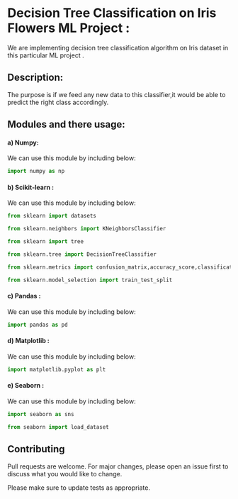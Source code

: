 # Decision Tree Classification on Iris Flowers ML Project :

We are implementing decision tree classification algorithm on Iris dataset in this particular ML project .

## Description:

The purpose is if we feed any new data to this classifier,it would be able to predict the right class accordingly.

## Modules and there usage:

#### a) Numpy:

We can use this module by including below:

```python
import numpy as np
```

#### b) Scikit-learn :

We can use this module by including below:

```python
from sklearn import datasets
```

```python
from sklearn.neighbors import KNeighborsClassifier
```

```python
from sklearn import tree
```

```python
from sklearn.tree import DecisionTreeClassifier
```

```python
from sklearn.metrics import confusion_matrix,accuracy_score,classification_report

```

```python
from sklearn.model_selection import train_test_split
```

#### c) Pandas :

We can use this module by including below:

```python
import pandas as pd
```

#### d) Matplotlib :

We can use this module by including below:

```python
import matplotlib.pyplot as plt
```

#### e) Seaborn :

We can use this module by including below:

```python
import seaborn as sns
```

```python
from seaborn import load_dataset
```

## Contributing

Pull requests are welcome. For major changes, please open an issue first
to discuss what you would like to change.

Please make sure to update tests as appropriate.

